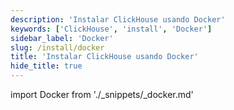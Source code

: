 ```yaml
---
description: 'Instalar ClickHouse usando Docker'
keywords: ['ClickHouse', 'install', 'Docker']
sidebar_label: 'Docker'
slug: /install/docker
title: 'Instalar ClickHouse usando Docker'
hide_title: true
---
```


import Docker from './_snippets/_docker.md'

<Docker/>
